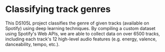# Classifying track genres
This DS105L project classifies the genre of given tracks (available on Spotify) using deep learning techniques. By compiling a custom dataset using Spotify's Web APIs, we are able to collect data on over 6500 tracks, including each track's 12 high-level audio features (e.g. energy, valence, danceability, tempo, etc.).
